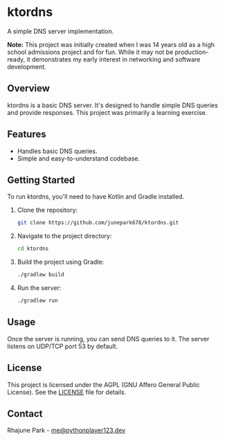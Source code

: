# ktordns

A simple DNS server implementation.

**Note:** This project was initially created when I was 14 years old as a high school admissions project and for fun. While it may not be production-ready, it demonstrates my early interest in networking and software development.

## Overview

ktordns is a basic DNS server. It's designed to handle simple DNS queries and provide responses. This project was primarily a learning exercise.

## Features

*   Handles basic DNS queries.
*   Simple and easy-to-understand codebase.

## Getting Started

To run ktordns, you'll need to have Kotlin and Gradle installed.

1.  Clone the repository:

    ```bash
    git clone https://github.com/junepark678/ktordns.git
    ```

2.  Navigate to the project directory:

    ```bash
    cd ktordns
    ```

3.  Build the project using Gradle:

    ```bash
    ./gradlew build
    ```

4.  Run the server:

    ```bash
    ./gradlew run
    ```

## Usage

Once the server is running, you can send DNS queries to it.  The server listens on UDP/TCP port 53 by default.

## License

This project is licensed under the AGPL (GNU Affero General Public License). See the [LICENSE](LICENSE) file for details.
## Contact

Rhajune Park - [me@pythonplayer123.dev](mailto:me+dns@pythonplayer123.dev)
